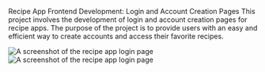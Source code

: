 Recipe App Frontend Development: Login and Account Creation Pages
This project involves the development of login and account creation pages for recipe apps. The purpose of the project is to provide users with an easy and efficient way to create accounts and access their favorite recipes.


![A screenshot of the recipe app login page](./src/assets/photo.png) 
![A screenshot of the recipe app login page](./src/assets/photo2.png) 







